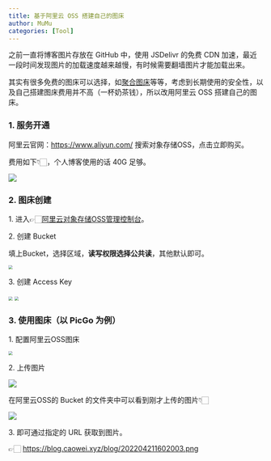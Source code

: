 ```yaml
---
title: 基于阿里云 OSS 搭建自己的图床
author: MuMu
categories: [Tool]
---
```


之前一直将博客图片存放在 GitHub 中，使用 JSDelivr 的免费 CDN 加速，最近一段时间发现图片的加载速度越来越慢，有时候需要翻墙图片才能加载出来。

其实有很多免费的图床可以选择，如[聚合图床](https://www.superbed.cn/)等等，考虑到长期使用的安全性，以及自己搭建图床费用并不高（一杯奶茶钱），所以改用阿里云 OSS 搭建自己的图床。

### 1\. 服务开通

阿里云官网：https://www.aliyun.com/ 搜索对象存储OSS，点击立即购买。

费用如下👇🏻，个人博客使用的话 40G 足够。

![](https://blog.caowei.xyz/blog/202204211547009.png)

### 2\. 图床创建

1\. 进入👉🏻[阿里云对象存储OSS管理控制台](https://oss.console.aliyun.com/package)。

2\. 创建 Bucket

填上Bucket，选择区域，**读写权限选择公共读**，其他默认即可。

<img src="https://blog.caowei.xyz/blog/202204211552068.png" style="zoom:50%;" />

3\. 创建 Access Key

<img src="https://blog.caowei.xyz/blog/202204211559609.png" style="zoom: 50%;" />

<img src="https://blog.caowei.xyz/blog/202204211559399.png" style="zoom:50%;" />

### 3\. 使用图床（以 PicGo 为例）

1\. 配置阿里云OSS图床

<img src="https://blog.caowei.xyz/blog/202204211600243.png" style="zoom:50%;" />

2\. 上传图片

![](https://blog.caowei.xyz/blog/202204211603741.png)

在阿里云OSS的 Bucket 的文件夹中可以看到刚才上传的图片👇🏻

![](https://blog.caowei.xyz/blog/202204211606194.png)

3\. 即可通过指定的 URL 获取到图片。

👉🏻 <a href='https://blog.caowei.xyz/blog/202204211602003.png' target='_blank'>https://blog.caowei.xyz/blog/202204211602003.png </a>
